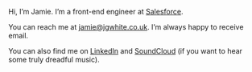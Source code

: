 Hi, I’m Jamie. I’m a front-end engineer at [Salesforce](https://salesforce.com).

You can reach me at [jamie@jgwhite.co.uk](mailto:jamie@jgwhite.co.uk). I’m always happy to receive email.

You can also find me on [LinkedIn](https://www.linkedin.com/in/jgwhite/) and [SoundCloud](https://soundcloud.com/jgwhite) (if you want to hear some truly dreadful music).
